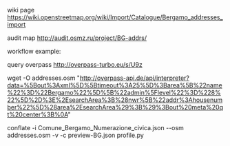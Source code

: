 wiki page
https://wiki.openstreetmap.org/wiki/Import/Catalogue/Bergamo_addresses_import

audit map
http://audit.osmz.ru/project/BG-addrs/


workflow example:

query overpass http://overpass-turbo.eu/s/U9z

wget -O addresses.osm "http://overpass-api.de/api/interpreter?data=%5Bout%3Axml%5D%5Btimeout%3A25%5D%3Barea%5B%22name%22%3D%22Bergamo%22%5D%5B%22admin%5Flevel%22%3D%228%22%5D%2D%3E%2EsearchArea%3B%28nwr%5B%22addr%3Ahousenumber%22%5D%28area%2EsearchArea%29%3B%29%3Bout%20meta%20qt%20center%3B%0A"

conflate -i Comune_Bergamo_Numerazione_civica.json --osm addresses.osm -v  -c preview-BG.json profile.py
